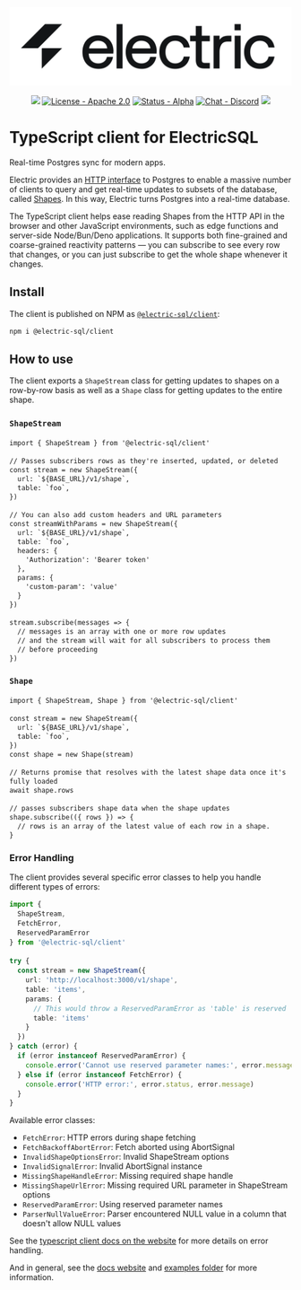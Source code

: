 <p align="center">
  <a href="https://electric-sql.com" target="_blank">
    <picture>
      <source media="(prefers-color-scheme: dark)"
          srcset="https://raw.githubusercontent.com/electric-sql/meta/main/identity/ElectricSQL-logo-next.svg"
      />
      <source media="(prefers-color-scheme: light)"
          srcset="https://raw.githubusercontent.com/electric-sql/meta/main/identity/ElectricSQL-logo-black.svg"
      />
      <img alt="ElectricSQL logo"
          src="https://raw.githubusercontent.com/electric-sql/meta/main/identity/ElectricSQL-logo-black.svg"
      />
    </picture>
  </a>
</p>

<p align="center">
  <a href="https://github.com/electric-sql/electric/actions"><img src="https://github.com/electric-sql/electric/actions/workflows/ts_test.yml/badge.svg"></a>
  <a href="https://github.com/electric-sql/electric/blob/main/LICENSE"><img src="https://img.shields.io/badge/license-Apache_2.0-green" alt="License - Apache 2.0"></a>
  <a href="https://github.com/electric-sql/electric-n
  ext/milestones"><img src="https://img.shields.io/badge/status-alpha-orange" alt="Status - Alpha"></a>
  <a href="https://discord.electric-sql.com"><img src="https://img.shields.io/discord/933657521581858818?color=5969EA&label=discord" alt="Chat - Discord"></a>
  <a href="https://x.com/ElectricSQL" target="_blank"><img src="https://img.shields.io/twitter/follow/ElectricSQL.svg?style=social&label=Follow @ElectricSQL"></a>
</p>

# TypeScript client for ElectricSQL

Real-time Postgres sync for modern apps.

Electric provides an [HTTP interface](https://electric-sql.com/docs/api/http) to Postgres to enable a massive number of clients to query and get real-time updates to subsets of the database, called [Shapes](https://electric-sql.com//docs/guides/shapes). In this way, Electric turns Postgres into a real-time database.

The TypeScript client helps ease reading Shapes from the HTTP API in the browser and other JavaScript environments, such as edge functions and server-side Node/Bun/Deno applications. It supports both fine-grained and coarse-grained reactivity patterns &mdash; you can subscribe to see every row that changes, or you can just subscribe to get the whole shape whenever it changes.

## Install

The client is published on NPM as [`@electric-sql/client`](https://www.npmjs.com/package/@electric-sql/client):

```sh
npm i @electric-sql/client
```

## How to use

The client exports a `ShapeStream` class for getting updates to shapes on a row-by-row basis as well as a `Shape` class for getting updates to the entire shape.

### `ShapeStream`

```tsx
import { ShapeStream } from '@electric-sql/client'

// Passes subscribers rows as they're inserted, updated, or deleted
const stream = new ShapeStream({
  url: `${BASE_URL}/v1/shape`,
  table: `foo`,
})

// You can also add custom headers and URL parameters
const streamWithParams = new ShapeStream({
  url: `${BASE_URL}/v1/shape`,
  table: `foo`,
  headers: {
    'Authorization': 'Bearer token'
  },
  params: {
    'custom-param': 'value'
  }
})

stream.subscribe(messages => {
  // messages is an array with one or more row updates
  // and the stream will wait for all subscribers to process them
  // before proceeding
})
```

### `Shape`

```tsx
import { ShapeStream, Shape } from '@electric-sql/client'

const stream = new ShapeStream({
  url: `${BASE_URL}/v1/shape`,
  table: `foo`,
})
const shape = new Shape(stream)

// Returns promise that resolves with the latest shape data once it's fully loaded
await shape.rows

// passes subscribers shape data when the shape updates
shape.subscribe(({ rows }) => {
  // rows is an array of the latest value of each row in a shape.
}
```

### Error Handling

The client provides several specific error classes to help you handle different types of errors:

```typescript
import { 
  ShapeStream, 
  FetchError, 
  ReservedParamError 
} from '@electric-sql/client'

try {
  const stream = new ShapeStream({
    url: 'http://localhost:3000/v1/shape',
    table: 'items',
    params: {
      // This would throw a ReservedParamError as 'table' is reserved
      table: 'items'
    }
  })
} catch (error) {
  if (error instanceof ReservedParamError) {
    console.error('Cannot use reserved parameter names:', error.message)
  } else if (error instanceof FetchError) {
    console.error('HTTP error:', error.status, error.message)
  }
}
```

Available error classes:
- `FetchError`: HTTP errors during shape fetching
- `FetchBackoffAbortError`: Fetch aborted using AbortSignal
- `InvalidShapeOptionsError`: Invalid ShapeStream options
- `InvalidSignalError`: Invalid AbortSignal instance
- `MissingShapeHandleError`: Missing required shape handle
- `MissingShapeUrlError`: Missing required URL parameter in ShapeStream options
- `ReservedParamError`: Using reserved parameter names
- `ParserNullValueError`: Parser encountered NULL value in a column that doesn't allow NULL values

See the [typescript client docs on the website](https://electric-sql.com/docs/api/clients/typescript#error-handling) for more details on error handling.

And in general, see the [docs website](https://electric-sql.com) and [examples folder](https://electric-sql.com/examples/basic) for more information.
